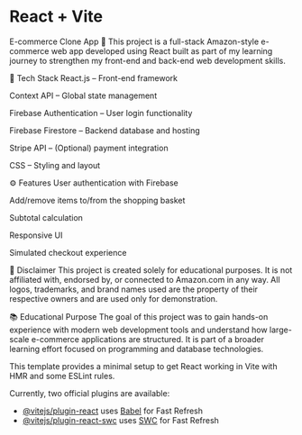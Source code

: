 # React + Vite

E-commerce Clone App 🛒
This project is a full-stack Amazon-style e-commerce web app developed using React built as part of my learning journey to strengthen my front-end and back-end web development skills.

🔧 Tech Stack
React.js – Front-end framework

Context API – Global state management

Firebase Authentication – User login functionality

Firebase Firestore – Backend database and hosting

Stripe API – (Optional) payment integration

CSS – Styling and layout

⚙️ Features
User authentication with Firebase

Add/remove items to/from the shopping basket

Subtotal calculation

Responsive UI

Simulated checkout experience

📌 Disclaimer
This project is created solely for educational purposes.
It is not affiliated with, endorsed by, or connected to Amazon.com in any way.
All logos, trademarks, and brand names used are the property of their respective owners and are used only for demonstration.

📚 Educational Purpose
The goal of this project was to gain hands-on experience with modern web development tools and understand how large-scale e-commerce applications are structured. It is part of a broader learning effort focused on programming and database technologies.

This template provides a minimal setup to get React working in Vite with HMR and some ESLint rules.

Currently, two official plugins are available:

- [@vitejs/plugin-react](https://github.com/vitejs/vite-plugin-react/blob/main/packages/plugin-react/README.md) uses [Babel](https://babeljs.io/) for Fast Refresh
- [@vitejs/plugin-react-swc](https://github.com/vitejs/vite-plugin-react-swc) uses [SWC](https://swc.rs/) for Fast Refresh
